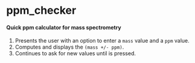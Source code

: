 # ppm_checker
#### Quick ppm calculator for mass spectrometry

1. Presents the user with an option to enter a `mass` value and a `ppm` value.
2. Computes and displays the `(mass +/- ppm)`.
3. Continues to ask for new values until <Enter> is pressed.
